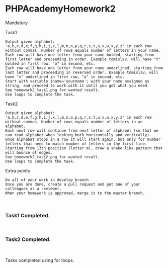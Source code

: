 # PHPAcademyHomework2
Mandatory

Task1

    Output given alphabet: 'a,b,c,d,e,f,g,h,i,j,k,l,m,n,o,p,q,r,s,t,u,v,w,x,y,z' in each row without commas. Number of rows equals number of letters in your name.
    Each row will have one letter from your name bolded, starting from first letter and proceeding in order. Example tomislav, will have "t" bolded in first row, "o" in second, etc.
    Each row will have one letter from your name underlined, starting from last letter and proceeding in reversed order. Example tomislav, will have "v" underlined in first row, "a" in second, etc.
    Start with variable $name='yourname'; with your name assigned as string, and proceed to work with it until you get what you need.
    See homework2_task1.png for wanted result.
    Use loops to complete the task.

Task2

    Output given alphabet: 'a,b,c,d,e,f,g,h,i,j,k,l,m,n,o,p,q,r,s,t,u,v,w,x,y,z' in each row without commas. Number of rows equals number of letters in an alphabet.
    Each next row will continue from next letter of alphabet (so that we can read alphabet when looking both horizontally and vertically).
    Once alphabet stops in a row it will start again, but only for number letters that need to match number of letters in the first line.
    Starting from 13th position (letter m), draw a snake like pattern that will bounce of edges.
    See homework2_task2.png for wanted result.
    Use loops to complete the task.

Extra points

    Do all of your work in develop branch
    Once you are done, create a pull request and put one of your colleagues as a reviewer.
    When your homework is approved, merge it to the master branch.

<br>
<h3>Task1 Completed.</h3>
<br>
<h3>Task2 Completed.</h3>
<br>

Tasks completed using for loops.
